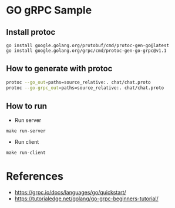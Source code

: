 # GO gRPC Sample

## Install protoc

```shell
go install google.golang.org/protobuf/cmd/protoc-gen-go@latest
go install google.golang.org/grpc/cmd/protoc-gen-go-grpc@v1.1
```

## How to generate with protoc

```bash
protoc --go_out=paths=source_relative:. chat/chat.proto
protoc --go-grpc_out=paths=source_relative:. chat/chat.proto
```

## How to run

* Run server

```shell
make run-server
```

* Run client

```shell
make run-client
```

# References
* <https://grpc.io/docs/languages/go/quickstart/>
* <https://tutorialedge.net/golang/go-grpc-beginners-tutorial/>